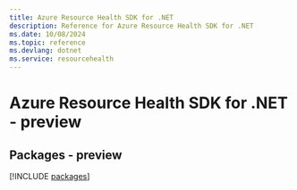 ```yaml
---
title: Azure Resource Health SDK for .NET
description: Reference for Azure Resource Health SDK for .NET
ms.date: 10/08/2024
ms.topic: reference
ms.devlang: dotnet
ms.service: resourcehealth
---
```

# Azure Resource Health SDK for .NET - preview
## Packages - preview
[!INCLUDE [packages](resource-health-index.md)]